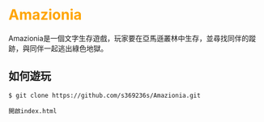 <h1 style="color:orange">Amazionia</h1>

<p>Amazionia是一個文字生存遊戲，玩家要在亞馬遜叢林中生存，並尋找同伴的蹤跡，與同伴一起逃出綠色地獄。</p>

<h2>如何遊玩</h2>

```
$ git clone https://github.com/s369236s/Amazionia.git

開啟index.html
```
